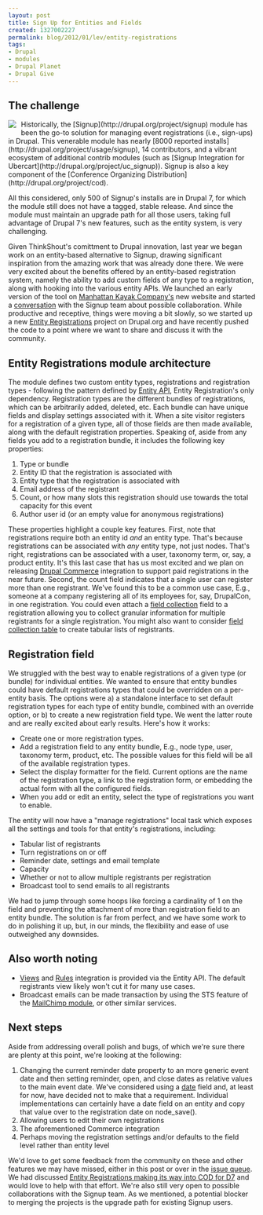 ```yaml
---
layout: post
title: Sign Up for Entities and Fields
created: 1327002227
permalink: blog/2012/01/lev/entity-registrations
tags:
- Drupal
- modules
- Drupal Planet
- Drupal Give
---
```

## The challenge
<img src="http://thinkshout.com/sites/default/files/images/inline/ticket-icon.png" style="float: left; margin: 0 10px 10px 0;" />
Historically, the [Signup](http://drupal.org/project/signup) module has been the go-to solution for managing event registrations (i.e., sign-ups) in Drupal. This venerable module has nearly [8000 reported installs](http://drupal.org/project/usage/signup), 14 contributors, and a vibrant ecosystem of additional contrib modules (such as [Signup Integration for Ubercart](http://drupal.org/project/uc_signup)). Signup is also a key component of the [Conference Organizing Distribution](http://drupal.org/project/cod).

All this considered, only 500 of Signup's installs are in Drupal 7, for which the module still does not have a tagged, stable release. And since the module must maintain an upgrade path for all those users, taking full advantage of Drupal 7's new features, such as the entity system, is very challenging.

Given ThinkShout's comittment to Drupal innovation, last year we began work on an entity-based alternative to Signup, drawing significant inspiration from the amazing work that was already done there. We were very excited about the benefits offered by an entity-based registration system, namely the ability to add custom fields of any type to a registration, along with hooking into the various entity APIs. We launched an early version of the tool on [Manhattan Kayak Company's](http://thinkshout.com/portfolio/manhattan-kayak-company) new website and started a [conversation](http://drupal.org/node/1285384) with the Signup team about possible collaboration. While productive and receptive, things were moving a bit slowly, so we started up a new [Entity Registrations](http://drupal.org/project/registration) project on Drupal.org and have recently pushed the code to a point where we want to share and discuss it with the community.
<!--break-->
## Entity Registrations module architecture
The module defines two custom entity types, registrations and registration types - following the pattern defined by [Entity API](http://drupal.org/project/entity), Entity Registration's only dependency. Registration types are the different bundles of registrations, which can be arbitrarily added, deleted, etc. Each bundle can have unique fields and display settings associated with it. When a site visitor registers for a registration of a given type, all of those fields are then made available, along with the default registration properties. Speaking of, aside from any fields you add to a registration bundle, it includes the following key properties:

1. Type or bundle
2. Entity ID that the registration is associated with
3. Entity type that the registration is associated with
4. Email address of the registrant
5. Count, or how many slots this registration should use towards the total capacity for this event
6. Author user id (or an empty value for anonymous registrations)

These properties highlight a couple key features. First, note that registrations require both an entity id *and* an entity type. That's because registrations can be associated with *any* entity type, not just nodes. That's right, registrations can be associated with a user, taxonomy term, or, say, a product entity. It's this last case that has us most excited and we plan on releasing [Drupal Commerce](http://drupal.org/commerce) integration to support paid registrations in the near future. Second, the count field indicates that a single user can register more than one registrant. We've found this to be a common use case, E.g., someone at a company registering all of its employees for, say, DrupalCon, in one registration. You could even attach a [field collection](http://drupal.org/project/field_collection) field to a registration allowing you to collect granular information for multiple registrants for a single registration. You might also want to consider [field collection table](http://drupal.org/project/field_collection_table) to create tabular lists of registrants.

## Registration field
We struggled with the best way to enable registrations of a given type (or bundle) for individual entities. We wanted to ensure that entity bundles could have default registrations types that could be overridden on a per-entity basis. The options were a) a standalone interface to set default registration types for each type of entity bundle, combined with an override option, or b) to create a new registration field type. We went the latter route and are really excited about early results. Here's how it works:

* Create one or more registration types.
* Add a registration field to any entity bundle, E.g., node type, user, taxonomy term, product, etc. The possible values for this field will be all of the available registration types.
* Select the display formatter for the field. Current options are the name of the registration type, a link to the registration form, or embedding the actual form with all the configured fields.
* When you add or edit an entity, select the type of registrations you want to enable.
 
The entity will now have a "manage registrations" local task which exposes all the settings and tools for that entity's registrations, including:

* Tabular list of registrants
* Turn registrations on or off
* Reminder date, settings and email template
* Capacity
* Whether or not to allow multiple registrants per registration
* Broadcast tool to send emails to all registrants

We had to jump through some hoops like forcing a cardinality of 1 on the field and preventing the attachment of more than registration field to an entity bundle. The solution is far from perfect, and we have some work to do in polishing it up, but, in our minds, the flexibility and ease of use outweighed any downsides.

## Also worth noting
* [Views](drupal.org/project/views) and [Rules](drupal.org/project/rules) integration is provided via the Entity API. The default registrants view likely won't cut it for many use cases.
* Broadcast emails can be made transaction by using the STS feature of the [MailChimp module](http://drupal.org/project/mailchimp), or other similar services.

## Next steps
Aside from addressing overall polish and bugs, of which we're sure there are plenty at this point, we're looking at the following:

1. Changing the current reminder date property to an more generic event date and then setting reminder, open, and close dates as relative values to the main event date. We've considered using a [date](http://drupal.org/project/date) field and, at least for now, have decided not to make that a requirement. Individual implementations can certainly have a date field on an entity and copy that value over to the registration date on node_save().
2. Allowing users to edit their own registrations
3. The aforementioned Commerce integration
4. Perhaps moving the registration settings and/or defaults to the field level rather than entity level

We'd love to get some feedback from the community on these and other features we may have missed, either in this post or over in the [issue queue](http://drupal.org/project/issues/registration). We had discussed [Entity Registrations making its way into COD for D7](http://usecod.com/news/2012/cod-2012-update-new-co-maintainer-drupal-7-acquia) and would love to help with that effort. We're also still very open to possible collaborations with the Signup team. As we mentioned, a potential blocker to merging the projects is the upgrade path for existing Signup users.
